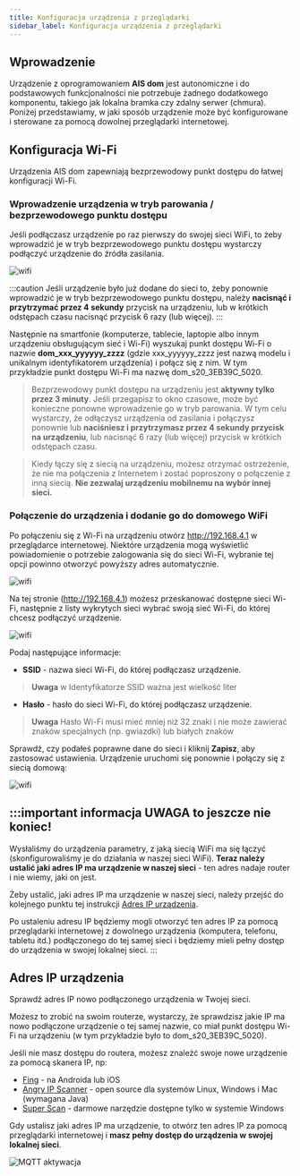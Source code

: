 ```yaml
---
title: Konfiguracja urządzenia z przeglądarki
sidebar_label: Konfiguracja urządzenia z przeglądarki
---
```


## Wprowadzenie

Urządzenie z oprogramowaniem **AIS dom** jest autonomiczne i do podstawowych funkcjonalności nie potrzebuje żadnego dodatkowego komponentu, takiego jak lokalna bramka czy zdalny serwer (chmura). Poniżej przedstawiamy, w jaki sposób urządzenie może być konfigurowane i sterowane za pomocą dowolnej przeglądarki internetowej.

## Konfiguracja Wi-Fi

Urządzenia AIS dom zapewniają bezprzewodowy punkt dostępu do łatwej konfiguracji Wi-Fi.

### Wprowadzenie urządzenia w tryb parowania / bezprzewodowego punktu dostępu

Jeśli podłączasz urządzenie po raz pierwszy do swojej sieci WiFi, to żeby wprowadzić je w tryb bezprzewodowego punktu dostępu wystarczy podłączyć urządzenie do źródła zasilania.

![wifi](/img/en/iot/iot_ais_dom_wifi_step1.png)


:::caution
Jeśli urządzenie było już dodane do sieci to, żeby ponownie wprowadzić je w tryb bezprzewodowego punktu dostępu, należy **nacisnąć i przytrzymać przez 4 sekundy** przycisk na urządzeniu, lub w krótkich odstępach czasu nacisnąć przycisk 6 razy (lub więcej).
:::

Następnie na smartfonie (komputerze, tablecie, laptopie albo innym urządzeniu obsługującym sieć i Wi-Fi) wyszukaj punkt dostępu Wi-Fi o nazwie **dom_xxx_yyyyyy_zzzz** (gdzie xxx_yyyyyy_zzzz jest nazwą modelu i unikalnym identyfikatorem urządzenia) i połącz się z nim. W tym przykładzie punkt dostępu Wi-Fi ma nazwę dom_s20_3EB39C_5020.



> Bezprzewodowy punkt dostępu na urządzeniu jest **aktywny tylko przez 3 minuty**. Jeśli przegapisz to okno czasowe, może być konieczne ponowne wprowadzenie go w tryb parowania.
W tym celu wystarczy, że odłączysz urządzenia od zasilania i połączysz ponownie lub **naciśniesz i przytrzymasz przez 4 sekundy przycisk na urządzeniu**, lub nacisnąć 6 razy (lub więcej) przycisk w krótkich odstępach czasu.


> Kiedy łączy się z siecią na urządzeniu, możesz otrzymać ostrzeżenie, że nie ma połączenia z Internetem i zostać poproszony o połączenie z inną siecią. **Nie zezwalaj urządzeniu mobilnemu na wybór innej sieci.**


### Połączenie do urządzenia i dodanie go do domowego WiFi

Po połączeniu się z Wi-Fi na urządzeniu otwórz http://192.168.4.1 w przeglądarce internetowej.
Niektóre urządzenia mogą wyświetlić powiadomienie o potrzebie zalogowania się do sieci Wi-Fi, wybranie tej opcji powinno otworzyć powyższy adres automatycznie.

![wifi](/img/en/iot/iot_ais_dom_wifi_step2.png)


Na tej stronie (http://192.168.4.1) możesz przeskanować dostępne sieci Wi-Fi, następnie z listy wykrytych sieci wybrać swoją sieć Wi-Fi, do której chcesz podłączyć urządzenie.

![wifi](/img/en/iot/iot_ais_dom_wifi_step3.png)


Podaj następujące informacje:
- **SSID** - nazwa sieci Wi-Fi, do której podłączasz urządzenie.
> **Uwaga** w Identyfikatorze SSID ważna jest wielkość liter
- **Hasło** - hasło do sieci Wi-Fi, do której podłączasz urządzenie.
> **Uwaga** Hasło Wi-Fi musi mieć mniej niż 32 znaki i nie może zawierać znaków specjalnych (np. gwiazdki) lub białych znaków


Sprawdź, czy podałeś poprawne dane do sieci i kliknij **Zapisz**, aby zastosować ustawienia. Urządzenie uruchomi się ponownie i połączy się z siecią domową:

![wifi](/img/en/iot/iot_ais_dom_wifi_step4.png)



:::important informacja
**UWAGA to jeszcze nie koniec!**
-----
Wysłaliśmy do urządzenia parametry, z jaką siecią WiFi ma się łączyć (skonfigurowaliśmy je do działania w naszej sieci WiFi). **Teraz należy ustalić jaki adres IP ma urządzenie w naszej sieci** - ten adres nadaje router i nie wiemy, jaki on jest.

Żeby ustalić, jaki adres IP ma urządzenie w naszej sieci, należy przejść do kolejnego punktu tej instrukcji [Adres IP urządzenia](/docs/ais_iot_browser#adres-ip-urządzenia).

Po ustaleniu adresu IP będziemy mogli otworzyć ten adres IP za pomocą przeglądarki internetowej z dowolnego urządzenia (komputera, telefonu, tabletu itd.) podłączonego do tej samej sieci i będziemy mieli pełny dostęp do urządzenia w swojej lokalnej sieci.
:::

## Adres IP urządzenia

Sprawdź adres IP nowo podłączonego urządzenia w Twojej sieci.

Możesz to zrobić na swoim routerze, wystarczy, że sprawdzisz jakie IP ma nowo podłączone urządzenie o tej samej nazwie, co miał punkt dostępu Wi-Fi na urządzeniu (w tym przykładzie było to dom_s20_3EB39C_5020).

Jeśli nie masz dostępu do routera, możesz znaleźć swoje nowe urządzenie za pomocą skanera IP, np:

* [Fing](https://www.fing.com/products/) - na Androida lub iOS
* [Angry IP Scanner](https://angryip.org/) - open source dla systemów Linux, Windows i Mac (wymagana Java)
* [Super Scan](https://sectools.org/tool/superscan/) - darmowe narzędzie dostępne tylko w systemie Windows

Gdy ustalisz jaki adres IP ma urządzenie, to otwórz ten adres IP za pomocą przeglądarki internetowej i **masz pełny dostęp do urządzenia w swojej lokalnej sieci**.

![MQTT aktywacja](/img/en/iot/iot_web_app.png)
